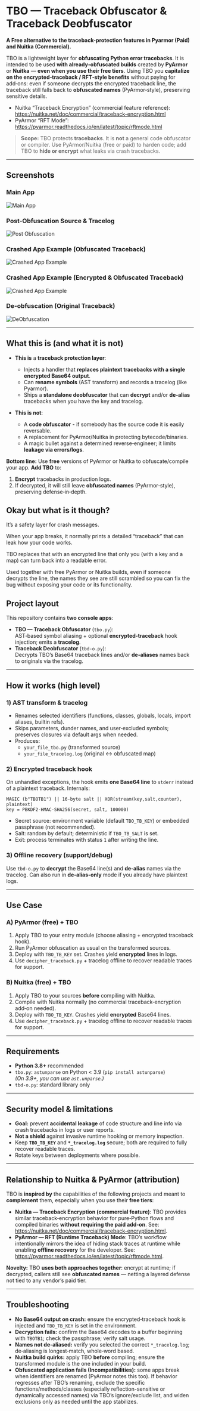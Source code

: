 # TBO — Traceback Obfuscator & Traceback Deobfuscator

**A Free alternative to the traceback-protection features in Pyarmor (Paid) and Nuitka (Commercial).**  

TBO is a lightweight layer for **obfuscating Python error tracebacks**. It is intended to be used **with already‑obfuscated builds** created by **PyArmor** or **Nuitka** — **even when you use their free tiers**. Using TBO you **capitalize on the encrypted‑traceback / RFT‑style benefits** without paying for add‑ons: even if someone decrypts the encrypted traceback line, the traceback still falls back to **obfuscated names** (PyArmor‑style), preserving sensitive details.

- Nuitka “Traceback Encryption” (commercial feature reference): <https://nuitka.net/doc/commercial/traceback-encryption.html>  
- PyArmor “RFT Mode”: <https://pyarmor.readthedocs.io/en/latest/topic/rftmode.html>

> **Scope:** TBO protects **tracebacks**. It is **not** a general code obfuscator or compiler. Use PyArmor/Nuitka (free or paid) to harden code; add TBO to **hide or encrypt** what leaks via crash tracebacks.

---

## Screenshots
### Main App
![Main App](https://i.imgur.com/CnCMulV.png)
### Post-Obfuscation Source & Tracelog
![Post Obfuscation](https://i.imgur.com/FEhPN9Y.png)
### Crashed App Example (Obfuscated Traceback)
![Crashed App Example](https://i.imgur.com/Uxa1AgJ.png)
### Crashed App Example (Encrypted & Obfuscated Traceback)
![Crashed App Example](https://i.imgur.com/fT43If8.png)
### De-obfuscation (Original Traceback)
![DeObfuscation](https://i.imgur.com/Tlhwerg.png)

---

## What this is (and what it is not)

- **This is** a **traceback protection layer**:
  - Injects a handler that **replaces plaintext tracebacks with a single encrypted Base64 output**.
  - Can **rename symbols** (AST transform) and records a tracelog (like Pyarmor).
  - Ships a **standalone deobfuscator** that can **decrypt** and/or **de‑alias** tracebacks when you have the key and tracelog.

- **This is not**:
  - A **code obfuscator** - if somebody has the source code it is easily reversable.
  - A replacement for PyArmor/Nuitka in protecting bytecode/binaries.
  - A magic bullet against a determined reverse‑engineer; it limits **leakage via errors/logs**.

**Bottom line:** Use **free** versions of PyArmor or Nuitka to obfuscate/compile your app. **Add TBO** to:
1) **Encrypt** tracebacks in production logs.  
2) If decrypted, it will still leave **obfuscated names** (PyArmor‑style), preserving defense‑in‑depth.

## Okay but what is it though?

It’s a safety layer for crash messages.

When your app breaks, it normally prints a detailed “traceback” that can leak how your code works.

TBO replaces that with an encrypted line that only you (with a key and a map) can turn back into a readable error.

Used together with free PyArmor or Nuitka builds, even if someone decrypts the line, the names they see are still scrambled so you can fix the bug without exposing your code or its functionality.

## Project layout

This repository contains **two console apps**:

- **TBO — Traceback Obfuscator** (`tbo.py`):  
  AST‑based symbol aliasing + optional **encrypted‑traceback** hook injection; emits a **tracelog**.
- **Traceback Deobfuscator** (`tbd-o.py`):  
  Decrypts TBO’s Base64 traceback lines and/or **de‑aliases** names back to originals via the tracelog.

---

## How it works (high level)

### 1) AST transform & tracelog
- Renames selected identifiers (functions, classes, globals, locals, import aliases, builtin refs).
- Skips parameters, dunder names, and user‑excluded symbols; preserves closures via default args when needed.
- Produces:
  - `your_file_tbo.py` (transformed source)
  - `your_file_tracelog.log` (original ↔ obfuscated map)

### 2) Encrypted traceback hook 
On unhandled exceptions, the hook emits **one Base64 line** to `stderr` instead of a plaintext traceback. Internals:

```
MAGIC (b"TBOTB1") || 16-byte salt || XOR(stream(key,salt,counter), plaintext)
key = PBKDF2-HMAC-SHA256(secret, salt, 100000)
```

- Secret source: environment variable (default `TBO_TB_KEY`) or embedded passphrase (not recommended).  
- Salt: random by default; deterministic if `TBO_TB_SALT` is set.  
- Exit: process terminates with status `1` after writing the line.

### 3) Offline recovery (support/debug)
Use `tbd-o.py` to **decrypt** the Base64 line(s) and **de‑alias** names via the tracelog. Can also run in **de‑alias‑only** mode if you already have plaintext logs.

---

## Use Case

### A) PyArmor (free) + TBO
1. Apply TBO to your entry module (choose aliasing + encrypted traceback hook).  
2. Run PyArmor obfuscation as usual on the transformed sources.  
3. Deploy with `TBO_TB_KEY` set. Crashes yield **encrypted** lines in logs.  
4. Use `decipher_traceback.py` + tracelog offline to recover readable traces for support.

### B) Nuitka (free) + TBO
1. Apply TBO to your sources **before** compiling with Nuitka.  
2. Compile with Nuitka normally (no commercial traceback‑encryption add‑on needed).  
3. Deploy with `TBO_TB_KEY`. Crashes yield **encrypted** Base64 lines.  
4. Use `decipher_traceback.py` + tracelog offline to recover readable traces for support.


---

## Requirements

- **Python 3.8+** recommended
- `tbo.py`: `astunparse` on Python < 3.9 (`pip install astunparse`)  
  *(On 3.9+, you can use `ast.unparse`.)*
- `tbd-o.py`: standard library only

---

## Security model & limitations

- **Goal:** prevent **accidental leakage** of code structure and line info via crash tracebacks in logs or user reports.
- **Not a shield** against invasive runtime hooking or memory inspection.
- Keep **`TBO_TB_KEY`** and **`*_tracelog.log`** secure; both are required to fully recover readable traces.
- Rotate keys between deployments where possible.

---

## Relationship to Nuitka & PyArmor (attribution)

TBO is **inspired by** the capabilities of the following projects and meant to **complement** them, especially when you use their **free tiers**:

- **Nuitka — Traceback Encryption (commercial feature)**: TBO provides similar traceback‑encryption behavior for pure‑Python flows and compiled binaries **without requiring the paid add‑on**. See: <https://nuitka.net/doc/commercial/traceback-encryption.html>.  
- **PyArmor — RFT (Runtime Traceback) Mode**: TBO’s workflow intentionally mirrors the idea of hiding stack traces at runtime while enabling **offline recovery** for the developer. See: <https://pyarmor.readthedocs.io/en/latest/topic/rftmode.html>.

**Novelty:** TBO **uses both approaches together**: encrypt at runtime; if decrypted, callers still see **obfuscated names** — netting a layered defense not tied to any vendor’s paid tier.

---

## Troubleshooting

- **No Base64 output on crash:** ensure the encrypted‑traceback hook is injected and `TBO_TB_KEY` is set in the environment.
- **Decryption fails:** confirm the Base64 decodes to a buffer beginning with `TBOTB1`; check the passphrase; verify salt usage.
- **Names not de‑aliased:** verify you selected the correct `*_tracelog.log`; de‑aliasing is longest‑match, whole‑word based.
- **Nuitka build quirks:** apply TBO **before** compiling; ensure the transformed module is the one included in your build.
- **Obfuscated application fails (Incompatibilities):** some apps break when identifiers are renamed (PyArmor notes this too). If behavior regresses after TBO’s renaming, exclude the specific functions/methods/classes (especially reflection-sensitive or dynamically accessed names) via TBO’s ignore/exclude list, and widen exclusions only as needed until the app stabilizes.
